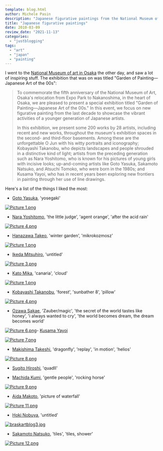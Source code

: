 ```yaml
---
template: blog.html
author: Michele Pasin
description: "Japanese figurative paintings from the National Museum of art in Osaka"
title: "Japanese figurative paintings"
date: 2010-03-09
review_date: "2021-11-13"
categories: 
  - "justblogging"
tags: 
  - "art"
  - "japan"
  - "painting"
---
```


I went to the [National Museum of art in Osaka](http://www.nmao.go.jp/english/b3_exhi_beginning_garden.html) the other day, and saw a lot of inspiring stuff. The exhibition that was on was titled "Garden of Painting—Japanese Art of the 00s":

> To commemorate the fifth anniversary of the National Museum of Art, Osaka's relocation from Expo Park to Nakanoshima, in the heart of Osaka, we are pleased to present a special exhibition titled "Garden of Painting—Japanese Art of the 00s." In this event, we focus on new figurative painting from the last decade to showcase the vibrant activities of a younger generation of Japanese artists.
> 
> In this exhibition, we present some 200 works by 28 artists, including recent and new works, throughout the museum's exhibition spaces in the second- and third-floor basements. Among these are the unforgettable O Jun with his witty portraits and iconography; Kobayashi Takanobu, who depicts landscapes and people shrouded in a distinctive kind of light; artists from the preceding generation such as Nara Yoshitomo, who is known for his pictures of young girls with incisive looks; up-and-coming artists like Goto Yasuka, Sakamoto Natsuko, and Atsuchi Tomoko, who were born in the 1980s; and Kusama Yayoi, who has in recent years been exploring new frontiers in painting through her use of line drawings.

Here's a list of the things I liked the most:


- [Goto Yasuka](http://www.nodacontemporary.com/exhibition/006_E.html), 'yosegaki'

[![Picture 1.png](/media/static/blog_img/picture-11.png)](/media/static/blog_img/picture-11.png)

- [Nara Yoshitomo](http://en.wikipedia.org/wiki/Yoshitomo_Nara), 'the little judge', 'agent orange', 'after the acid rain'

[![Picture 4.png](/media/static/blog_img/picture-4.png)](/media/static/blog_img/picture-4.png)

- [Hanazawa Takeo](http://www.artnet.com/artist/425314631/takeo-hanazawa.html), 'winter garden', 'mikrokozmosz'

[![Picture 1.png](/media/static/blog_img/picture-12.png)](/media/static/blog_img/picture-12.png)

- [Ikeda Mitsuhiro](http://www.shugoarts.com/en/ikeda.html), 'untitled'

[![Picture 3.png](/media/static/blog_img/picture-3.png)](/media/static/blog_img/picture-3.png)

- [Kato Mika](http://www.tomiokoyamagallery.com/artists_en/kato_en/), 'canaria', 'cloud'

[![Picture 1.png](/media/static/blog_img/picture-13.png)](/media/static/blog_img/picture-13.png)

- [Kobayashi Takanobu](http://www.mangost.gr.jp/kobayashi/), 'forest', 'sunbather 8', 'pillow'

[![Picture 4.png](/media/static/blog_img/picture-41.png)](/media/static/blog_img/picture-41.png)

- [Ozawa Sakae](http://contemporaryartlinks.blogspot.com/2009/10/ozawa-sakae.html), 'Zauber/magic', 'the secret of the world tastes like honey', 'i always wanted to cry', 'the world becomes dream, the dream becomes world'

[![Picture 6.png](/media/static/blog_img/picture-6.png)](/media/static/blog_img/picture-6.png)- [Kusama Yayoi](http://en.wikipedia.org/wiki/Yayoi_Kusama)

[![Picture 7.png](/media/static/blog_img/picture-7.png)](/media/static/blog_img/picture-7.png)

- [Makishima Takeshi](http://www.artfacts.net/en/artist/takeshi-makishima-117311/profile.html), 'dragonfly', 'replay', 'in motion', 'helios'

[![Picture 8.png](/media/static/blog_img/picture-8.png)](/media/static/blog_img/picture-8.png)

- [Sugito Hiroshi](http://www.artnet.com/artist/3278825/hiroshi-sugito.html), 'quadII'

- [Machida Kumi](http://www.kalons.net/e/review/articles_8.html), 'gentle people', 'rocking horse'

[![Picture 9.png](/media/static/blog_img/picture-9.png)](/media/static/blog_img/picture-9.png)

- [Aida Makoto](http://www.mizuma-one.com/english/exhibitions/6th_exhibition/selected_works_and_installatio_4/), 'picture of waterfall'

[![Picture 11.png](/media/static/blog_img/picture-111.png)](/media/static/blog_img/picture-111.png)

- [Hoki Nobuya](http://www.artnet.com/artist/423955821/nobuya-hoki.html), 'untitled'

[![braskartblog3.jpg](/media/static/blog_img/braskartblog3.jpg)](/media/static/blog_img/braskartblog3.jpg)

- [Sakamoto Natsuko](http://www.h3.dion.ne.jp/~hakuto/artists/sakamoto.html), 'tiles', 'tiles, shower'

[![Picture 12.png](/media/static/blog_img/picture-121.png)](/media/static/blog_img/picture-121.png)
